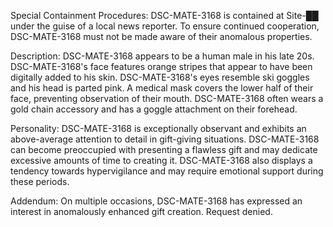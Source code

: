 Special Containment Procedures:
DSC-MATE-3168 is contained at Site-██ under the guise of a local news reporter. To ensure continued cooperation, DSC-MATE-3168 must not be made aware of their anomalous properties. 

Description:
DSC-MATE-3168 appears to be a human male in his late 20s. DSC-MATE-3168's face features orange stripes that appear to have been digitally added to his skin. DSC-MATE-3168's eyes resemble ski goggles and his head is parted pink. A medical mask covers the lower half of their face, preventing observation of their mouth. DSC-MATE-3168 often wears a gold chain accessory and has a goggle attachment on their forehead.

Personality:
DSC-MATE-3168 is exceptionally observant and exhibits an above-average attention to detail in gift-giving situations. DSC-MATE-3168 can become preoccupied with presenting a flawless gift and may dedicate excessive amounts of time to creating it. DSC-MATE-3168 also displays a tendency towards hypervigilance and may require emotional support during these periods.

Addendum:
On multiple occasions, DSC-MATE-3168 has expressed an interest in anomalously enhanced gift creation. Request denied.